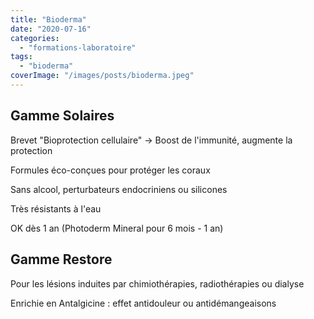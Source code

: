 ```yaml
---
title: "Bioderma"
date: "2020-07-16"
categories:
  - "formations-laboratoire"
tags:
  - "bioderma"
coverImage: "/images/posts/bioderma.jpeg"
---
```


## Gamme Solaires

Brevet "Bioprotection cellulaire" → Boost de l'immunité, augmente la protection

Formules éco-conçues pour protéger les coraux

Sans alcool, perturbateurs endocriniens ou silicones

Très résistants à l'eau

OK dès 1 an (Photoderm Mineral pour 6 mois - 1 an)

## Gamme Restore

Pour les lésions induites par chimiothérapies, radiothérapies ou dialyse

Enrichie en Antalgicine : effet antidouleur ou antidémangeaisons
